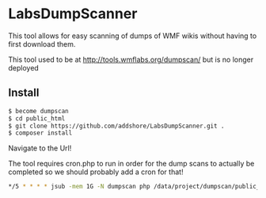LabsDumpScanner
==================

This tool allows for easy scanning of dumps of WMF wikis without having to first download them.

This tool used to be at http://tools.wmflabs.org/dumpscan/ but is no longer deployed

## Install

```bash
$ become dumpscan
$ cd public_html
$ git clone https://github.com/addshore/LabsDumpScanner.git .
$ composer install
```
Navigate to the Url!

The tool requires cron.php to run in order for the dump scans to actually be completed so we should probably add a cron for that!

```bash
*/5 * * * * jsub -mem 1G -N dumpscan php /data/project/dumpscan/public_html/cron.php
```
